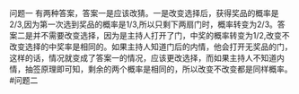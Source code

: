 问题一
有两种答案，答案一是应该改猜。一是改变选择后，获得奖品的概率是2/3,因为第一次选到奖品的概率是1/3,所以只剩下两扇门时，概率转变为2/3。答案二是并不需要改变选择，因为是主持人打开了门，中奖的概率转变为1/2,改变不改变选择的中奖率是相同的。如果主持人知道门后的内情，他会打开无奖品的门，这样的话，情况就变成了答案一的情况，应该更改选择，而如果主持人不知道内情，抽签原理即可知，剩余的两个概率是相同的，所以改变不改变都是同样概率。
#问题二
